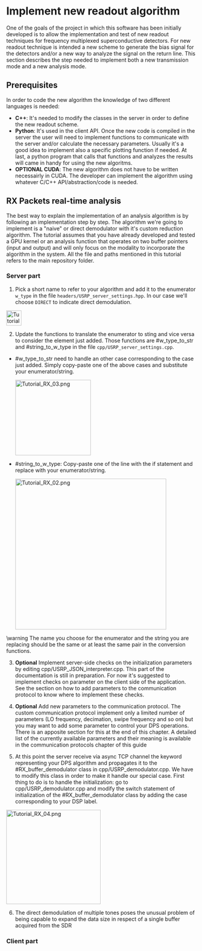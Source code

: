 Implement new readout algorithm
===============================
One of the goals of the project in which this software has been initially developed is to allow the implementation and test of new readout techniques for frequency multiplexed superconductive detectors. For new readout technique is intended a new scheme to generate the bias signal for the detectors and/or a new way to analyze the signal on the return line. This section describes the step needed to implement both a new transmission mode and a new analysis mode.

Prerequisites
-------------
In order to code the new algorithm the knowledge of two different languages is needed:
  * __C++__: It's needed to modify the classes in the server in order to define the new readout scheme.
  * __Python__: It's used in the client API. Once the new code is compiled in the server the user will need to implement functions to communicate with the server and/or calculate the necessary parameters. Usually it's a good idea to implement also a specific plotting function if needed. At last, a python program that calls that functions and analyzes the results will came in handy for using the new algoritms.
  * __OPTIONAL CUDA__: The new algorithm does not have to be written necessairly in CUDA. The developer can implement the algorithm using whatever C/C++ API/abstraction/code is needed.


RX Packets real-time analysis
-----------------------------

The best way to explain the implementation of an analysis algorithm is by following an implementation step by step. The algorithm we're going to implement is a "naive" or direct demodulator with it's custom reduction algorithm. The tutorial assumes that you have already developed and tested a GPU kernel or an analysis function that operates on two buffer pointers (input and output) and will only focus on the modality to incorporate the algorithm in the system.
All the file and paths mentioned in this tutorial refers to the main repository folder.

### Server part

1. Pick a short name to refer to your algorithm and add it to the enumerator ```w_type``` in the file ```headers/USRP_server_settings.hpp```. In our case we'll choose ```DIRECT``` to indicate direct demodulation.

  <img src="Tutorial_RX_01.png" alt="Tutorial_RX_01.png" height="40"/>

2. Update the functions to translate the enumerator to sting and vice versa to consider the element just added. Those functions are #w_type_to_str and #string_to_w_type in the file ```cpp/USRP_server_settings.cpp```.
  * #w_type_to_str need to handle an other case corresponding to the case just added. Simply copy-paste one of the above cases and substitute your enumerator/string.

    <img src="Tutorial_RX_03.png" alt="Tutorial_RX_03.png" height="200"/>

  * #string_to_w_type: Copy-paste one of the line with the if statement and replace with your enumerator/string.

    <img src="Tutorial_RX_02.png" alt="Tutorial_RX_02.png" height="400"/>

  \warning The name you choose for the enumerator and the string you are replacing should be the same or at least the same pair in the conversion functions.

3. __Optional__ Implement server-side checks on the initialization parameters by editing cpp/USRP_JSON_interpreter.cpp. This part of the documentation is still in preparation. For now it's suggested to implement checks on parameter on the client side of the application. See the section on how to add parameters to the communication protocol to know where to implement these checks.

4. __Optional__ Add new parameters to the communication protocol. The custom communication protocol implement only a limited number of parameters (LO frequency, decimation, swipe frequency and so on) but you may want to add some parameter to control your DPS operations. There is an apposite section for this at the end of this chapter. A detailed list of the currently available parameters and their meaning is available in the communication protocols chapter of this guide

5. At this point the server receive via async TCP channel the keyword representing your DPS algorithm and propagates it to the #RX_buffer_demodulator class in cpp/USRP_demodulator.cpp. We have to modify this class in order to make it handle our special case. First thing to do is to handle the initialization: go to cpp/USRP_demodulator.cpp and modify the switch statement of initialization of the #RX_buffer_demodulator class by adding the case corresponding to your DSP label.

  <img src="Tutorial_RX_04.png" alt="Tutorial_RX_04.png" height="250"/>

6. The direct demodulation of multiple tones poses the unusual problem of being capable to expand the data size in respect of a single buffer acquired from the SDR



### Client part
